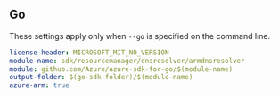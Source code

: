 ## Go

These settings apply only when `--go` is specified on the command line.

``` yaml $(go) && $(track2)
license-header: MICROSOFT_MIT_NO_VERSION
module-name: sdk/resourcemanager/dnsresolver/armdnsresolver
module: github.com/Azure/azure-sdk-for-go/$(module-name)
output-folder: $(go-sdk-folder)/$(module-name)
azure-arm: true
```